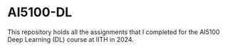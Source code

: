 # AI5100-DL
This repository holds all the assignments that I completed for the AI5100 Deep Learning (DL) course at IITH in 2024.
